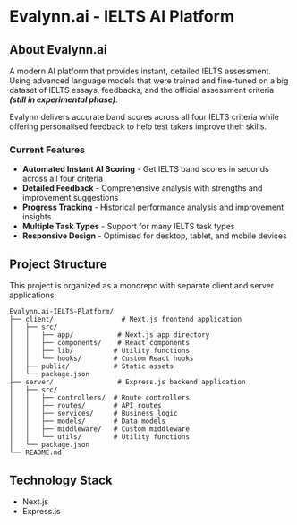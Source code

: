 # Evalynn.ai - IELTS AI Platform

## About Evalynn.ai

A modern AI platform that provides instant, detailed IELTS assessment. Using advanced language models that were trained and fine-tuned on a big dataset of IELTS essays, feedbacks, and the official assessment criteria ***(still in experimental phase)***.

Evalynn delivers accurate band scores across all four IELTS criteria while offering personalised feedback to help test takers improve their skills.

### Current Features

- **Automated Instant AI Scoring** - Get IELTS band scores in seconds across all four criteria
- **Detailed Feedback** - Comprehensive analysis with strengths and improvement suggestions
- **Progress Tracking** - Historical performance analysis and improvement insights
- **Multiple Task Types** - Support for many IELTS task types
- **Responsive Design** - Optimised for desktop, tablet, and mobile devices

## Project Structure

This project is organized as a monorepo with separate client and server applications:

```
Evalynn.ai-IELTS-Platform/
├── client/                 # Next.js frontend application
│   ├── src/
│   │   ├── app/           # Next.js app directory
│   │   ├── components/    # React components
│   │   ├── lib/          # Utility functions
│   │   └── hooks/        # Custom React hooks
│   ├── public/           # Static assets
│   └── package.json
├── server/                # Express.js backend application
│   ├── src/
│   │   ├── controllers/  # Route controllers
│   │   ├── routes/       # API routes
│   │   ├── services/     # Business logic
│   │   ├── models/       # Data models
│   │   ├── middleware/   # Custom middleware
│   │   └── utils/        # Utility functions
│   └── package.json
└── README.md
```

## Technology Stack
- Next.js
- Express.js